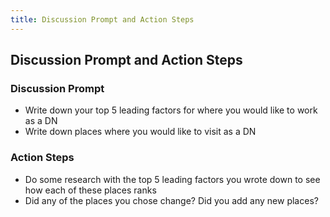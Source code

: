 ```yaml
---
title: Discussion Prompt and Action Steps
---
```




## Discussion Prompt and Action Steps

### Discussion Prompt

- Write down your top 5 leading factors for where you would like to work as a DN
- Write down places where you would like to visit as a DN

### Action Steps
- Do some research with the top 5 leading factors you wrote down to see how each of these places ranks
- Did any of the places you chose change? Did you add any new places?

